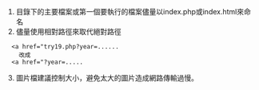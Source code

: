 1. 目錄下的主要檔案或第一個要執行的檔案儘量以index.php或index.html來命名
2. 儘量使用相對路徑來取代絕對路徑
```
  <a href="try19.php?year=......
    改成
  <a href="?year=.....
```
3. 圖片檔建議控制大小，避免太大的圖片造成網路傳輸過慢。